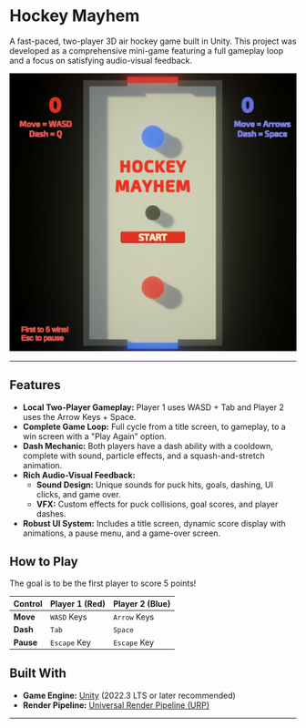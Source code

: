 # Hockey Mayhem

A fast-paced, two-player 3D air hockey game built in Unity. This project was developed as a comprehensive mini-game featuring a full gameplay loop and a focus on satisfying audio-visual feedback.

![Gameplay Screenshot](HockeyMayhem.png)

---

## Features

-   **Local Two-Player Gameplay:** Player 1 uses WASD + Tab and Player 2 uses the Arrow Keys + Space.
-   **Complete Game Loop:** Full cycle from a title screen, to gameplay, to a win screen with a "Play Again" option.
-   **Dash Mechanic:** Both players have a dash ability with a cooldown, complete with sound, particle effects, and a squash-and-stretch animation.
-   **Rich Audio-Visual Feedback:**
    -   **Sound Design:** Unique sounds for puck hits, goals, dashing, UI clicks, and game over.
    -   **VFX:** Custom effects for puck collisions, goal scores, and player dashes.
-   **Robust UI System:** Includes a title screen, dynamic score display with animations, a pause menu, and a game-over screen.

## How to Play

The goal is to be the first player to score 5 points!

| Control | Player 1 (Red) | Player 2 (Blue) |
| :--- | :--- | :--- |
| **Move** | `WASD` Keys | `Arrow` Keys |
| **Dash** | `Tab` | `Space` |
| **Pause** | `Escape` Key | `Escape` Key |

## Built With

-   **Game Engine:** [Unity](https://unity.com/) (2022.3 LTS or later recommended)
-   **Render Pipeline:** [Universal Render Pipeline (URP)](https://docs.unity3d.com/Packages/com.unity.render-pipelines.universal@latest)

---
